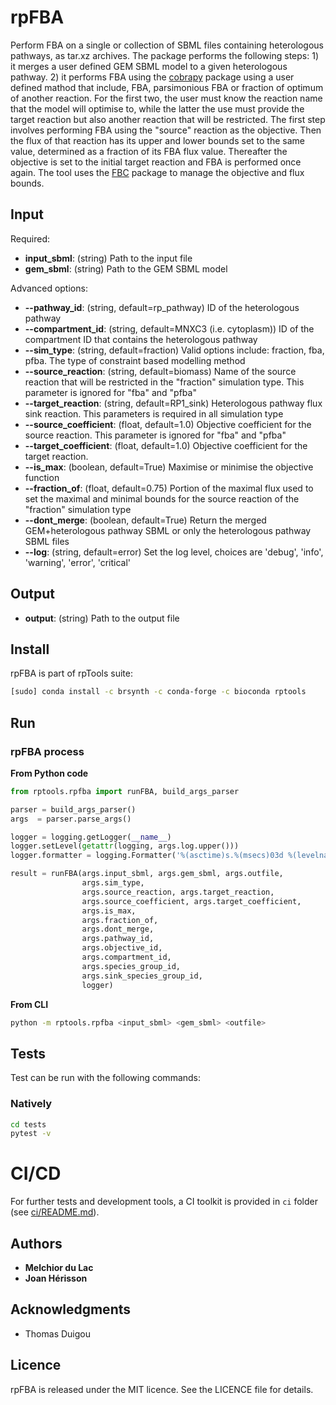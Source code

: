# rpFBA

Perform FBA on a single or collection of SBML files containing heterologous pathways, as tar.xz archives. The package performs the following steps:
    1) it merges a user defined GEM SBML model to a given heterologous pathway.
    2) it performs FBA using the [cobrapy](https://opencobra.github.io/cobrapy/) package using a user defined mathod that include, FBA, parsimonious FBA or fraction of optimum of another reaction. For the first two, the user must know the reaction name that the model will optimise to, while the latter the use must provide the target reaction but also another reaction that will be restricted. The first step involves performing FBA using the "source" reaction as the objective. Then the flux of that reaction has its upper and lower bounds set to the same value, determined as a fraction of its FBA flux value. Thereafter the objective is set to the initial target reaction and FBA is performed once again. The tool uses the [FBC](https://co.mbine.org/specifications/sbml.level-3.version-1.fbc.version-2.release-1) package to manage the objective and flux bounds.

## Input

Required:
* **input_sbml**: (string) Path to the input file
* **gem_sbml**: (string) Path to the GEM SBML model

Advanced options:
* **--pathway_id**: (string, default=rp_pathway) ID of the heterologous pathway
* **--compartment_id**: (string, default=MNXC3 (i.e. cytoplasm)) ID of the compartment ID that contains the heterologous pathway
* **--sim_type**: (string, default=fraction) Valid options include: fraction, fba, pfba. The type of constraint based modelling method
* **--source_reaction**: (string, default=biomass) Name of the source reaction that will be restricted in the "fraction" simulation type. This parameter is ignored for "fba" and "pfba"
* **--target_reaction**: (string, default=RP1_sink) Heterologous pathway flux sink reaction. This parameters is required in all simulation type
* **--source_coefficient**: (float, default=1.0) Objective coefficient for the source reaction. This parameter is ignored for "fba" and "pfba"
* **--target_coefficient**: (float, default=1.0) Objective coefficient for the target reaction.
* **--is_max**: (boolean, default=True) Maximise or minimise the objective function
* **--fraction_of**: (float, default=0.75) Portion of the maximal flux used to set the maximal and minimal bounds for the source reaction of the "fraction" simulation type
* **--dont_merge**: (boolean, default=True) Return the merged GEM+heterologous pathway SBML or only the heterologous pathway SBML files
* **--log**: (string, default=error) Set the log level, choices are 'debug', 'info', 'warning', 'error', 'critical'

## Output

* **output**: (string) Path to the output file


## Install
rpFBA is part of rpTools suite:
```sh
[sudo] conda install -c brsynth -c conda-forge -c bioconda rptools
```

## Run

### rpFBA process
**From Python code**
```python
from rptools.rpfba import runFBA, build_args_parser

parser = build_args_parser()
args  = parser.parse_args()

logger = logging.getLogger(__name__)
logger.setLevel(getattr(logging, args.log.upper()))
logger.formatter = logging.Formatter('%(asctime)s.%(msecs)03d %(levelname)s %(module)s - %(funcName)s: %(message)s')

result = runFBA(args.input_sbml, args.gem_sbml, args.outfile,
                args.sim_type,
                args.source_reaction, args.target_reaction,
                args.source_coefficient, args.target_coefficient,
                args.is_max,
                args.fraction_of,
                args.dont_merge,
                args.pathway_id,
                args.objective_id,
                args.compartment_id,
                args.species_group_id,
                args.sink_species_group_id,
                logger)
```
**From CLI**
```sh
python -m rptools.rpfba <input_sbml> <gem_sbml> <outfile>
```

## Tests
Test can be run with the following commands:

### Natively
```bash
cd tests
pytest -v
```

# CI/CD
For further tests and development tools, a CI toolkit is provided in `ci` folder (see [ci/README.md](ci/README.md)).


## Authors

* **Melchior du Lac**
* **Joan Hérisson**

## Acknowledgments

* Thomas Duigou


## Licence
rpFBA is released under the MIT licence. See the LICENCE file for details.
